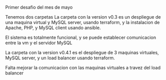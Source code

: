 Primer desafio del mes de mayo

Tenemos dos carpetas
La carpeta con la version v0.3 es un despliegue de una maquina virtual y MySQL server, usando terraform, y la instalacion de Apache, PHP, y MySQL client usando ansible.

El sistema es totalmente funcional, y  se puede establecer comunicacion entre la vm  y el servidor MySQL

La carpeta con la version v0.4.1 es el despliegue de 3 maquinas virtuales, MySQL server, y un load balancer usando terraform.

Falta mejorar la comunicacion con las maquinas virtuales a travez del load balancer

